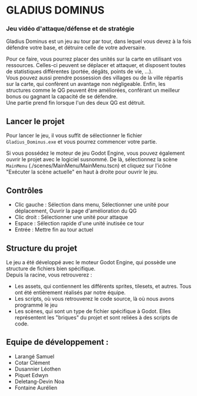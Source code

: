 # GLADIUS DOMINUS
### Jeu vidéo d'attaque/défense et de stratégie

Gladius Dominus est un jeu au tour par tour, dans lequel vous devez à la fois défendre votre base, et détruire celle de votre adversaire. 

Pour ce faire, vous pourrez placer des unités sur la carte en utilisant vos ressources. Celles-ci peuvent se déplacer et attaquer, et disposent toutes de statistiques différentes (portée, dégâts, points de vie, ...).  
Vous pouvez aussi prendre possession des villages ou de la ville répartis sur la carte, qui confèrent un avantage non négligeable.
Enfin, les structures comme le QG peuvent être améliorées, conférant un meilleur bonus ou gagnant la capacité de se défendre.  
Une partie prend fin lorsque l'un des deux QG est détruit.




## Lancer le projet
Pour lancer le jeu, il vous suffit de sélectionner le fichier ```Gladius_Dominus.exe``` et vous pourrez commencer votre partie.

Si vous possédez le moteur de jeu Godot Engine, vous pouvez également ouvrir le projet avec le logiciel susnommé. De là, sélectionnez la scène ```MainMenu``` (./scenes/MainMenu/MainMenu.tscn) et cliquez sur l'icône "Exécuter la scène actuelle" en haut à droite pour ouvrir le jeu.




## Contrôles
- Clic gauche : Sélection dans menu, Sélectionner une unité pour déplacement, Ouvrir la page d'amélioration du QG
- Clic droit : Sélectionner une unité pour attaque
- Espace : Sélection rapide d'une unité inutisée ce tour
- Entrée : Mettre fin au tour actuel




## Structure du projet
Le jeu a été développé avec le moteur Godot Engine, qui possède une structure de fichiers bien spécifique.  
Depuis la racine, vous retrouverez : 
- Les assets, qui contiennent les différents sprites, tilesets, et autres. Tous ont été entièrement réalisés par notre équipe.
- Les scripts, où vous retrouverez le code source, là où nous avons programmé le jeu
- Les scènes, qui sont un type de fichier spécifique à Godot. Elles représentent les "briques" du projet et sont reliées à des scripts de code.




## Equipe de développement :
 - Larangé Samuel
 - Cotar Clément
 - Dusannier Léothen
 - Piquet Edwyn 
 - Deletang-Devin Noa 
 - Fontaine Aurélien
